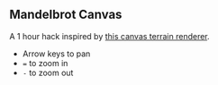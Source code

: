 ## Mandelbrot Canvas

A 1 hour hack inspired by [this canvas terrain renderer](https://github.com/s-macke/VoxelSpace).

- Arrow keys to pan
- `=` to zoom in
- `-` to zoom out

